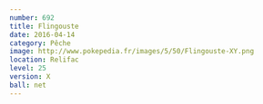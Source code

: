 ```yaml
---
number: 692
title: Flingouste
date: 2016-04-14
category: Pêche
image: http://www.pokepedia.fr/images/5/50/Flingouste-XY.png
location: Relifac
level: 25
version: X
ball: net
---
```

